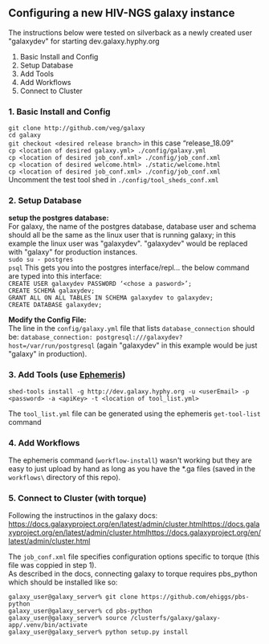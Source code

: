 ## Configuring a new HIV-NGS galaxy instance 

The instructions below were tested on silverback as a newly created user "galaxydev" for starting dev.galaxy.hyphy.org

1. Basic Install and Config
2. Setup Database
3. Add Tools
4. Add Workflows
5. Connect to Cluster


### 1. Basic Install and Config
`git clone http://github.com/veg/galaxy`   
`cd galaxy`  
`git checkout <desired release branch>` in this case “release_18.09”    
`cp <location of desired galaxy.yml> ./config/galaxy.yml`  
`cp <location of desired job_conf.xml> ./config/job_conf.xml`  
`cp <location of desired welcome.html> ./static/welcome.html`  
`cp <location of desired job_conf.xml> ./config/job_conf.xml`  
Uncomment the test tool shed in `./config/tool_sheds_conf.xml`  

### 2. Setup Database
__setup the postgres database:__  
For galaxy, the name of the postgres database, database user and schema should all be the same as the linux user that is running galaxy; in this example the linux user was "galaxydev". "galaxydev" would be replaced with "galaxy" for production instances.  
`sudo su - postgres`  
`psql` This gets you into the postgres interface/repl... the below command are typed into this interface:  
`CREATE USER galaxydev PASSWORD ‘<chose a pasword>’;`  
`CREATE SCHEMA galaxydev;`  
`GRANT ALL ON ALL TABLES IN SCHEMA galaxydev to galaxydev;`  
`CREATE DATABASE galaxydev;` 

__Modify the Config File:__  
The line in the `config/galaxy.yml` file that lists `database_connection` should be: `database_connection: postgresql:///galaxydev?host=/var/run/postgresql` (again "galaxydev" in this example would be just "galaxy" in production).

### 3. Add Tools (use [Ephemeris](https://ephemeris.readthedocs.io/en/latest/index.html))
`shed-tools install -g http://dev.galaxy.hyphy.org -u <userEmail> -p <password> -a <apiKey> -t <location of tool_list.yml>`

The `tool_list.yml` file can be generated using the ephemeris `get-tool-list` command


### 4. Add Workflows
The ephemeris command (`workflow-install`) wasn't working but they are easy to just upload by hand as long as you have the *.ga files (saved in the `workflows\` directory of this repo).


### 5. Connect to Cluster (with torque)
Following the instructinos in the galaxy docs: https://docs.galaxyproject.org/en/latest/admin/cluster.htmlhttps://docs.galaxyproject.org/en/latest/admin/cluster.htmlhttps://docs.galaxyproject.org/en/latest/admin/cluster.html

The `job_conf.xml` file specifies configuration options specific to torque (this file was coppied in step 1).  
As described in the docs, connecting galaxy to torque requires pbs_python which should be installed like so:
```
galaxy_user@galaxy_server% git clone https://github.com/ehiggs/pbs-python
galaxy_user@galaxy_server% cd pbs-python
galaxy_user@galaxy_server% source /clusterfs/galaxy/galaxy-app/.venv/bin/activate
galaxy_user@galaxy_server% python setup.py install
```
